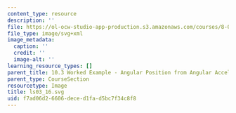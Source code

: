 ```yaml
---
content_type: resource
description: ''
file: https://ol-ocw-studio-app-production.s3.amazonaws.com/courses/8-01sc-classical-mechanics-fall-2016/f7ad06d26606deced1fad5bc7f34c8f8_ls03_16.svg
file_type: image/svg+xml
image_metadata:
  caption: ''
  credit: ''
  image-alt: ''
learning_resource_types: []
parent_title: 10.3 Worked Example - Angular Position from Angular Acceleration
parent_type: CourseSection
resourcetype: Image
title: ls03_16.svg
uid: f7ad06d2-6606-dece-d1fa-d5bc7f34c8f8
---
```

